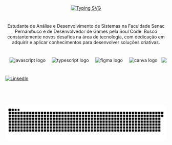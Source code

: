 <div align="center">
  <a href="https://git.io/typing-svg"><img src="https://readme-typing-svg.demolab.com?font=&weight=100&duration=9991&pause=937&color=F7C5DE&width=435&lines=%E2%9C%A7%E2%8B%84+Bem-vindos+ao+meu+perfil+%E2%8B%84%E2%9C%A7;%E2%9C%A7%E2%8B%84+Bienvenidos+a+mi+perfil+%E2%8B%84%E2%9C%A7;%E2%9C%A7%E2%8B%84+Welcome+to+my+profile+%E2%8B%84%E2%9C%A7" alt="Typing SVG" />
  </a>
</div>

#

<p align="center">Estudante de Análise e Desenvolvimento de Sistemas na Faculdade Senac Pernambuco e de Desenvolvedor de Games pela Soul Code. Busco constantemente novos desafios na área de tecnologia, com dedicação em adquirir e aplicar conhecimentos para desenvolver soluções criativas.

#

<img align="right" height="150" src="https://media.tenor.com/1G7KLUiquh0AAAAi/typing-fast.gif"  />

#

<div align="center">
  <img src="https://skillicons.dev/icons?i=js" height="25" alt="javascript logo"  />
  <img width="12" />
  <img src="https://cdn.jsdelivr.net/gh/devicons/devicon/icons/typescript/typescript-original.svg" height="25" alt="typescript logo"  />
  <img width="12" />
  <img src="https://cdn.jsdelivr.net/gh/devicons/devicon/icons/figma/figma-original.svg" height="25" alt="figma logo"  />
  <img width="12" />
  <img src="https://cdn.jsdelivr.net/gh/devicons/devicon/icons/canva/canva-original.svg" height="25" alt="canva logo"  />
</div>

#

<div align="left">
    <a href="https://www.linkedin.com/in/htamarf/"><img width="32px" alt="LinkedIn" title="LinkedIn" src="https://i.imgur.com/yRpa1dQ.png"/></a>
  &#8287;&#8287;&#8287;&#8287;&#8287;
  </a>
</div>

###

<picture align="center">
  <source media="(prefers-color-scheme: dark)" srcset="https://raw.githubusercontent.com/htamarf/htamarf/output/github-contribution-grid-snake-dark.svg">
  <source media="(prefers-color-scheme: light)" srcset="https://raw.githubusercontent.com/htamarf/htamarf/output/github-contribution-grid-snake-dark.svg">
  <img align="center" alt="github contribution grid snake animation" src="https://raw.githubusercontent.com/htamarf/htamarf/output/github-contribution-grid-snake.svg">
</picture>
